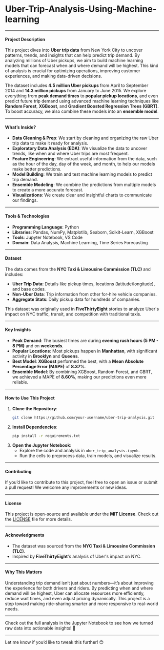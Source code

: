 # Uber-Trip-Analysis-Using-Machine-learning

---

#### **Project Description**

This project dives into **Uber trip data** from New York City to uncover patterns, trends, and insights that can help predict trip demand. By analyzing millions of Uber pickups, we aim to build machine learning models that can forecast when and where demand will be highest. This kind of analysis is crucial for optimizing operations, improving customer experiences, and making data-driven decisions.

The dataset includes **4.5 million Uber pickups** from April to September 2014 and **14.3 million pickups** from January to June 2015. We explore everything from **peak demand times** to **popular pickup locations**, and even predict future trip demand using advanced machine learning techniques like **Random Forest**, **XGBoost**, and **Gradient Boosted Regression Trees (GBRT)**. To boost accuracy, we also combine these models into an **ensemble model**.

---

#### **What’s Inside?**

- **Data Cleaning & Prep**: We start by cleaning and organizing the raw Uber trip data to make it ready for analysis.
- **Exploratory Data Analysis (EDA)**: We visualize the data to uncover trends, like when and where Uber trips are most frequent.
- **Feature Engineering**: We extract useful information from the data, such as the hour of the day, day of the week, and month, to help our models make better predictions.
- **Model Building**: We train and test machine learning models to predict trip demand.
- **Ensemble Modeling**: We combine the predictions from multiple models to create a more accurate forecast.
- **Visualizations**: We create clear and insightful charts to communicate our findings.

---

#### **Tools & Technologies**

- **Programming Language**: Python
- **Libraries**: Pandas, NumPy, Matplotlib, Seaborn, Scikit-Learn, XGBoost
- **Tools**: Jupyter Notebook, VS Code
- **Domain**: Data Analysis, Machine Learning, Time Series Forecasting

---

#### **Dataset**

The data comes from the **NYC Taxi & Limousine Commission (TLC)** and includes:

- **Uber Trip Data**: Details like pickup times, locations (latitude/longitude), and base codes.
- **Non-Uber Data**: Trip information from other for-hire vehicle companies.
- **Aggregate Stats**: Daily pickup data for hundreds of companies.

This dataset was originally used in **FiveThirtyEight** stories to analyze Uber's impact on NYC traffic, transit, and competition with traditional taxis.

---

#### **Key Insights**

- **Peak Demand**: The busiest times are during **evening rush hours (5 PM - 8 PM)** and on **weekends**.
- **Popular Locations**: Most pickups happen in **Manhattan**, with significant activity in **Brooklyn** and **Queens**.
- **Best Model**: **XGBoost** performed the best, with a **Mean Absolute Percentage Error (MAPE)** of **8.37%**.
- **Ensemble Model**: By combining XGBoost, Random Forest, and GBRT, we achieved a MAPE of **8.60%**, making our predictions even more reliable.

---

#### **How to Use This Project**

1. **Clone the Repository**:
   ```bash
   git clone https://github.com/your-username/uber-trip-analysis.git
   ```
2. **Install Dependencies**:
   ```bash
   pip install -r requirements.txt
   ```
3. **Open the Jupyter Notebook**:
   - Explore the code and analysis in `uber_trip_analysis.ipynb`.
   - Run the cells to preprocess data, train models, and visualize results.

---

#### **Contributing**

If you’d like to contribute to this project, feel free to open an issue or submit a pull request! We welcome any improvements or new ideas.

---

#### **License**

This project is open-source and available under the **MIT License**. Check out the [LICENSE](LICENSE) file for more details.

---

#### **Acknowledgments**

- The dataset was sourced from the **NYC Taxi & Limousine Commission (TLC)**.
- Inspired by **FiveThirtyEight**'s analysis of Uber's impact on NYC.

---

#### **Why This Matters**

Understanding trip demand isn’t just about numbers—it’s about improving the experience for both drivers and riders. By predicting when and where demand will be highest, Uber can allocate resources more efficiently, reduce wait times, and even adjust pricing dynamically. This project is a step toward making ride-sharing smarter and more responsive to real-world needs.

---

Check out the full analysis in the Jupyter Notebook to see how we turned raw data into actionable insights! 🚀

---

Let me know if you’d like to tweak this further! 😊
